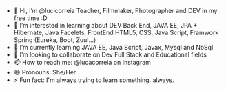 - 👋 Hi, I’m @lucicorreia Teacher, Filmmaker, Photographer and DEV in my free time :D 
- 👀 I’m interested in learning about DEV Back End, JAVA EE, JPA + Hibernate, Java Facelets, FrontEnd HTML5, CSS, Java Script, Framwork Spring (Eureka, Boot, Zuul...)
- 🌱 I’m currently learning JAVA EE, Java Script, Javax, Mysql and NoSql
- 💞️ I’m looking to collaborate on Dev Full Stack and Educational fields
- 📫 How to reach me: @lucacorreia on Instagram 
- 😄 Pronouns: She/Her 
- ⚡ Fun fact: I'm always trying to learn something. always.

<!---
lucicorreia/lucicorreia is a ✨ special ✨ repository because its `README.md` (this file) appears on your GitHub profile.
You can click the Preview link to take a look at your changes.
--->
